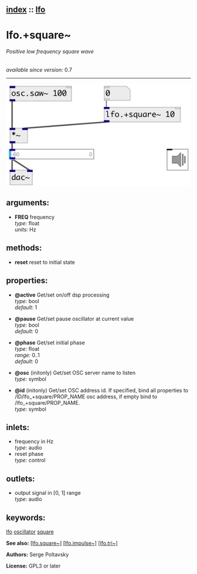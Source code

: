 [index](index.html) :: [lfo](category_lfo.html)
---

# lfo.+square~

###### Positive low frequency square wave

*available since version:* 0.7

---




[![example](../examples/img/lfo.%2Bsquare~.jpg)](../examples/pd/lfo.%2Bsquare~.pd)



## arguments:

* **FREQ**
frequency<br>
_type:_ float<br>
_units:_ Hz<br>



## methods:

* **reset**
reset to initial state<br>




## properties:

* **@active** 
Get/set on/off dsp processing<br>
_type:_ bool<br>
_default:_ 1<br>

* **@pause** 
Get/set pause oscillator at current value<br>
_type:_ bool<br>
_default:_ 0<br>

* **@phase** 
Get/set initial phase<br>
_type:_ float<br>
_range:_ 0..1<br>
_default:_ 0<br>

* **@osc** (initonly)
Get/set OSC server name to listen<br>
_type:_ symbol<br>

* **@id** (initonly)
Get/set OSC address id. If specified, bind all properties to /ID/lfo_+square/PROP_NAME
osc address, if empty bind to /lfo_+square/PROP_NAME.<br>
_type:_ symbol<br>



## inlets:

* frequency in Hz<br>
_type:_ audio
* reset phase<br>
_type:_ control



## outlets:

* output signal in [0, 1] range<br>
_type:_ audio



## keywords:

[lfo](keywords/lfo.html)
[oscillator](keywords/oscillator.html)
[square](keywords/square.html)



**See also:**
[\[lfo.square~\]](lfo.square~.html)
[\[lfo.impulse~\]](lfo.impulse~.html)
[\[lfo.tri~\]](lfo.tri~.html)




**Authors:** Serge Poltavsky




**License:** GPL3 or later





